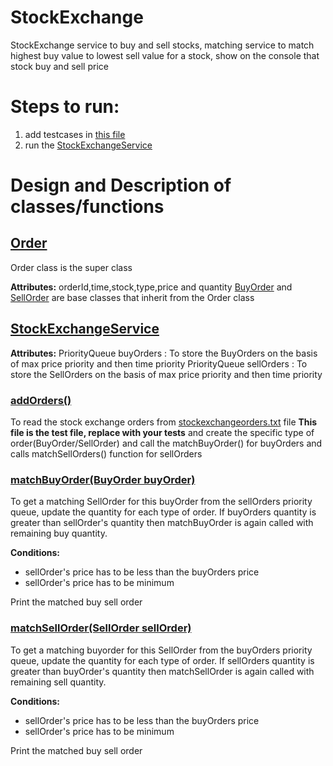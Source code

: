 # StockExchange
StockExchange service to buy and sell stocks, matching service to match highest buy value to lowest sell value for a stock, show on the console that stock buy and sell price

# Steps to run:
  1. add testcases in [this file](https://github.com/ChayanikaMisra/StockExchange/blob/master/src/main/java/com/stockExchange/stockexchangeorders.txt)
  2. run the [StockExchangeService](https://github.com/ChayanikaMisra/StockExchange/blob/master/src/main/java/com/stockExchange/services/StockExchangeService.java)

# Design and Description of classes/functions

## [Order](https://github.com/ChayanikaMisra/StockExchange/blob/master/src/main/java/com/stockExchange/models/Order.java)

Order class is the super class 

**Attributes:** orderId,time,stock,type,price and quantity 
[BuyOrder](https://github.com/ChayanikaMisra/StockExchange/blob/master/src/main/java/com/stockExchange/models/BuyOrder.java) and [SellOrder](https://github.com/ChayanikaMisra/StockExchange/blob/master/src/main/java/com/stockExchange/models/SellOrder.java) are base classes that inherit from the Order class


## [StockExchangeService](https://github.com/ChayanikaMisra/StockExchange/blob/master/src/main/java/com/stockExchange/services/StockExchangeService.java)

**Attributes:**
PriorityQueue<BuyOrder> buyOrders : To store the BuyOrders on the basis of max price priority and then time priority
PriorityQueue<SellOrder> sellOrders : To store the SellOrders on the basis of max price priority and then time priority
  
### [addOrders()](https://github.com/ChayanikaMisra/StockExchange/blob/master/src/main/java/com/stockExchange/services/StockExchangeService.java#L25)

To read the stock exchange orders from [stockexchangeorders.txt](https://github.com/ChayanikaMisra/StockExchange/blob/master/src/main/java/com/stockExchange/stockexchangeorders.txt) file **This file is the test file, replace with your tests** and create the specific type of order(BuyOrder/SellOrder) and call the matchBuyOrder() for buyOrders and calls matchSellOrders() function for sellOrders

### [matchBuyOrder(BuyOrder buyOrder)](https://github.com/ChayanikaMisra/StockExchange/blob/master/src/main/java/com/stockExchange/services/StockExchangeService.java#L54)

To get a matching SellOrder for this buyOrder from the sellOrders priority queue, update the quantity for each type of order.
If buyOrders quantity is greater than sellOrder's quantity then matchBuyOrder is again called with remaining buy quantity.


**Conditions:**
- sellOrder's price has to be less than the buyOrders price
- sellOrder's price has to be minimum

Print the matched buy sell order

### [matchSellOrder(SellOrder sellOrder)](https://github.com/ChayanikaMisra/StockExchange/blob/master/src/main/java/com/stockExchange/services/StockExchangeService.java#L92)

To get a matching buyorder for this SellOrder from the buyOrders priority queue, update the quantity for each type of order.
If sellOrders quantity is greater than buyOrder's quantity then matchSellOrder is again called with remaining sell quantity.


**Conditions:**
- sellOrder's price has to be less than the buyOrders price
- sellOrder's price has to be minimum

Print the matched buy sell order





